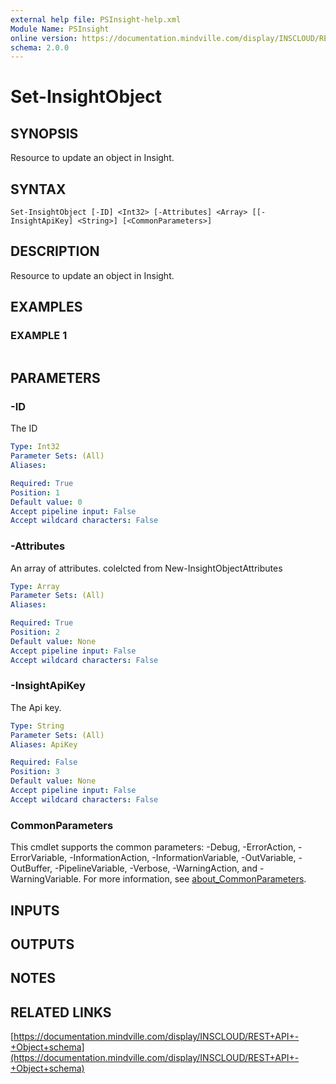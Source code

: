 ```yaml
---
external help file: PSInsight-help.xml
Module Name: PSInsight
online version: https://documentation.mindville.com/display/INSCLOUD/REST+API+-+Object+schema
schema: 2.0.0
---
```


# Set-InsightObject

## SYNOPSIS
Resource to update an object in Insight.

## SYNTAX

```
Set-InsightObject [-ID] <Int32> [-Attributes] <Array> [[-InsightApiKey] <String>] [<CommonParameters>]
```

## DESCRIPTION
Resource to update an object in Insight.

## EXAMPLES

### EXAMPLE 1
```

```

## PARAMETERS

### -ID
The ID

```yaml
Type: Int32
Parameter Sets: (All)
Aliases:

Required: True
Position: 1
Default value: 0
Accept pipeline input: False
Accept wildcard characters: False
```

### -Attributes
An array of attributes.
colelcted from New-InsightObjectAttributes

```yaml
Type: Array
Parameter Sets: (All)
Aliases:

Required: True
Position: 2
Default value: None
Accept pipeline input: False
Accept wildcard characters: False
```

### -InsightApiKey
The Api key.

```yaml
Type: String
Parameter Sets: (All)
Aliases: ApiKey

Required: False
Position: 3
Default value: None
Accept pipeline input: False
Accept wildcard characters: False
```

### CommonParameters
This cmdlet supports the common parameters: -Debug, -ErrorAction, -ErrorVariable, -InformationAction, -InformationVariable, -OutVariable, -OutBuffer, -PipelineVariable, -Verbose, -WarningAction, and -WarningVariable. For more information, see [about_CommonParameters](http://go.microsoft.com/fwlink/?LinkID=113216).

## INPUTS

## OUTPUTS

## NOTES

## RELATED LINKS

[https://documentation.mindville.com/display/INSCLOUD/REST+API+-+Object+schema](https://documentation.mindville.com/display/INSCLOUD/REST+API+-+Object+schema)

